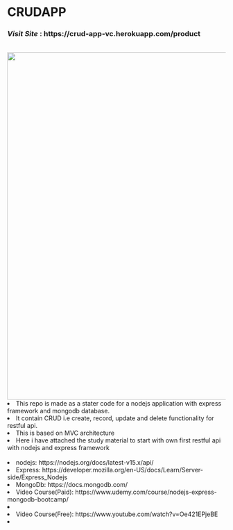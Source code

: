 # CRUDAPP
<h3><i>Visit Site</i> : https://crud-app-vc.herokuapp.com/product</h3>
<br>
<img src="https://i.imgur.com/CTTYPGo.gif" width="800" /> 
<ui>
<li>This repo is made as a stater code for a nodejs application with express framework and mongodb database. </li>
<li>It contain CRUD i.e create, record, update and delete functionality for restful api.</li>
<li>This is based on MVC architecture</li>
<li> Here i have attached the study material to start with own first restful api with nodejs and express framework</li>
 <br/>
 <ui>
  <li>nodejs: https://nodejs.org/docs/latest-v15.x/api/</li>
  <li>Express: https://developer.mozilla.org/en-US/docs/Learn/Server-side/Express_Nodejs </li>
  <li>MongoDb: https://docs.mongodb.com/ </li>
  <li> Video Course(Paid): https://www.udemy.com/course/nodejs-express-mongodb-bootcamp/ <li>
  <li> Video Course(Free): https://www.youtube.com/watch?v=Oe421EPjeBE  <li>
 </ui>
 
</ui>


 

